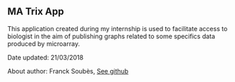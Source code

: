 ## MA Trix App


This application created during my internship is used to facilitate access to biologist in the aim of publishing graphs related to some specifics data produced by microarray.


Date updated: 21/03/2018
  
About author: Franck Soubès, [See github](https://github.com/fsoubes)
